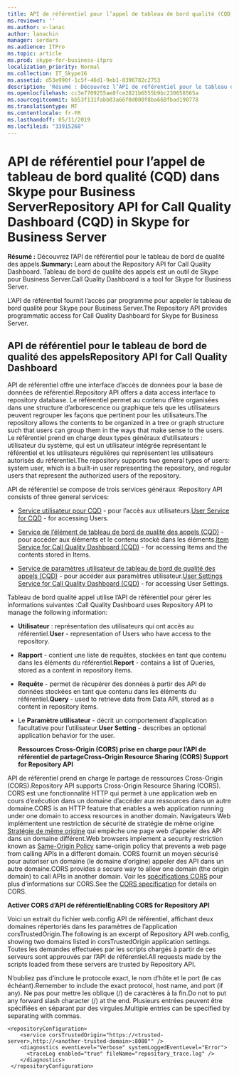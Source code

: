 ```yaml
---
title: API de référentiel pour l’appel de tableau de bord qualité (CQD) dans Skype pour Business Server
ms.reviewer: ''
ms.author: v-lanac
author: lanachin
manager: serdars
ms.audience: ITPro
ms.topic: article
ms.prod: skype-for-business-itpro
localization_priority: Normal
ms.collection: IT_Skype16
ms.assetid: d53e990f-1c5f-46d1-9eb1-8396782c2753
description: 'Résumé : Découvrez l’API de référentiel pour le tableau de bord de qualité des appels. Tableau de bord de qualité des appels est un outil de Skype pour Business Server.'
ms.openlocfilehash: cc3e7709255ae8fce2821b6555b9bc230658565a
ms.sourcegitcommit: bb53f131fabb03a66f0d000f8ba668fbad190778
ms.translationtype: MT
ms.contentlocale: fr-FR
ms.lasthandoff: 05/11/2019
ms.locfileid: "33915268"
---
```

# <a name="repository-api-for-call-quality-dashboard-cqd-in-skype-for-business-server"></a><span data-ttu-id="3aae5-104">API de référentiel pour l’appel de tableau de bord qualité (CQD) dans Skype pour Business Server</span><span class="sxs-lookup"><span data-stu-id="3aae5-104">Repository API for Call Quality Dashboard (CQD) in Skype for Business Server</span></span>
 
<span data-ttu-id="3aae5-105">**Résumé :** Découvrez l’API de référentiel pour le tableau de bord de qualité des appels.</span><span class="sxs-lookup"><span data-stu-id="3aae5-105">**Summary:** Learn about the Repository API for Call Quality Dashboard.</span></span> <span data-ttu-id="3aae5-106">Tableau de bord de qualité des appels est un outil de Skype pour Business Server.</span><span class="sxs-lookup"><span data-stu-id="3aae5-106">Call Quality Dashboard is a tool for Skype for Business Server.</span></span>
  
<span data-ttu-id="3aae5-107">L’API de référentiel fournit l’accès par programme pour appeler le tableau de bord qualité pour Skype pour Business Server.</span><span class="sxs-lookup"><span data-stu-id="3aae5-107">The Repository API provides programmatic access for Call Quality Dashboard for Skype for Business Server.</span></span>
  
## <a name="repository-api-for-call-quality-dashboard"></a><span data-ttu-id="3aae5-108">API de référentiel pour le tableau de bord de qualité des appels</span><span class="sxs-lookup"><span data-stu-id="3aae5-108">Repository API for Call Quality Dashboard</span></span>

<span data-ttu-id="3aae5-109">API de référentiel offre une interface d’accès de données pour la base de données de référentiel.</span><span class="sxs-lookup"><span data-stu-id="3aae5-109">Repository API offers a data access interface to repository database.</span></span> <span data-ttu-id="3aae5-110">Le référentiel permet au contenu d’être organisées dans une structure d’arborescence ou graphique tels que les utilisateurs peuvent regrouper les façons que pertinent pour les utilisateurs.</span><span class="sxs-lookup"><span data-stu-id="3aae5-110">The repository allows the contents to be organized in a tree or graph structure such that users can group them in the ways that make sense to the users.</span></span> <span data-ttu-id="3aae5-111">Le référentiel prend en charge deux types généraux d’utilisateurs : utilisateur du système, qui est un utilisateur intégrée représentant le référentiel et les utilisateurs régulières qui représentent les utilisateurs autorisés du référentiel.</span><span class="sxs-lookup"><span data-stu-id="3aae5-111">The repository supports two general types of users: system user, which is a built-in user representing the repository, and regular users that represent the authorized users of the repository.</span></span>
  
<span data-ttu-id="3aae5-112">API de référentiel se compose de trois services généraux :</span><span class="sxs-lookup"><span data-stu-id="3aae5-112">Repository API consists of three general services:</span></span> 
  
- <span data-ttu-id="3aae5-113">[Service utilisateur pour CQD](user-service.md) - pour l’accès aux utilisateurs.</span><span class="sxs-lookup"><span data-stu-id="3aae5-113">[User Service for CQD](user-service.md) - for accessing Users.</span></span>
    
- <span data-ttu-id="3aae5-114">[Service de l’élément de tableau de bord de qualité des appels (CQD)](item-service.md) - pour accéder aux éléments et le contenu stocké dans les éléments.</span><span class="sxs-lookup"><span data-stu-id="3aae5-114">[Item Service for Call Quality Dashboard (CQD)](item-service.md) - for accessing Items and the contents stored in Items.</span></span>
    
- <span data-ttu-id="3aae5-115">[Service de paramètres utilisateur de tableau de bord de qualité des appels (CQD)](user-settings-service.md) - pour accéder aux paramètres utilisateur.</span><span class="sxs-lookup"><span data-stu-id="3aae5-115">[User Settings Service for Call Quality Dashboard (CQD)](user-settings-service.md) - for accessing User Settings.</span></span>
    
<span data-ttu-id="3aae5-116">Tableau de bord qualité appel utilise l’API de référentiel pour gérer les informations suivantes :</span><span class="sxs-lookup"><span data-stu-id="3aae5-116">Call Quality Dashboard uses Repository API to manage the following information:</span></span> 
  
- <span data-ttu-id="3aae5-117">**Utilisateur** : représentation des utilisateurs qui ont accès au référentiel.</span><span class="sxs-lookup"><span data-stu-id="3aae5-117">**User** - representation of Users who have access to the repository.</span></span>
    
- <span data-ttu-id="3aae5-118">**Rapport** - contient une liste de requêtes, stockées en tant que contenu dans les éléments du référentiel.</span><span class="sxs-lookup"><span data-stu-id="3aae5-118">**Report** - contains a list of Queries, stored as a content in repository items.</span></span>
    
- <span data-ttu-id="3aae5-119">**Requête** - permet de récupérer des données à partir des API de données stockées en tant que contenu dans les éléments du référentiel.</span><span class="sxs-lookup"><span data-stu-id="3aae5-119">**Query** - used to retrieve data from Data API, stored as a content in repository items.</span></span>
    
- <span data-ttu-id="3aae5-120">Le **Paramètre utilisateur** - décrit un comportement d’application facultative pour l’utilisateur.</span><span class="sxs-lookup"><span data-stu-id="3aae5-120">**User Setting** - describes an optional application behavior for the user.</span></span>
    
  <span data-ttu-id="3aae5-121">**Ressources Cross-Origin (CORS) prise en charge pour l’API de référentiel de partage**</span><span class="sxs-lookup"><span data-stu-id="3aae5-121">**Cross-Origin Resource Sharing (CORS) Support for Repository API**</span></span>
  
<span data-ttu-id="3aae5-122">API de référentiel prend en charge le partage de ressources Cross-Origin (CORS).</span><span class="sxs-lookup"><span data-stu-id="3aae5-122">Repository API supports Cross-Origin Resource Sharing (CORS).</span></span> <span data-ttu-id="3aae5-123">CORS est une fonctionnalité HTTP qui permet à une application web en cours d’exécution dans un domaine d’accéder aux ressources dans un autre domaine.</span><span class="sxs-lookup"><span data-stu-id="3aae5-123">CORS is an HTTP feature that enables a web application running under one domain to access resources in another domain.</span></span> <span data-ttu-id="3aae5-124">Navigateurs Web implémentent une restriction de sécurité de stratégie de même origine [Stratégie de même origine](https://www.w3.org/Security/wiki/Same_Origin_Policy) qui empêche une page web d’appeler des API dans un domaine différent.</span><span class="sxs-lookup"><span data-stu-id="3aae5-124">Web browsers implement a security restriction known as [Same-Origin Policy](https://www.w3.org/Security/wiki/Same_Origin_Policy) same-origin policy that prevents a web page from calling APIs in a different domain.</span></span> <span data-ttu-id="3aae5-125">CORS fournit un moyen sécurisé pour autoriser un domaine (le domaine d’origine) appeler des API dans un autre domaine.</span><span class="sxs-lookup"><span data-stu-id="3aae5-125">CORS provides a secure way to allow one domain (the origin domain) to call APIs in another domain.</span></span> <span data-ttu-id="3aae5-126">Voir les [spécifications CORS](https://www.w3.org/TR/cors/) pour plus d’informations sur CORS.</span><span class="sxs-lookup"><span data-stu-id="3aae5-126">See the [CORS specification](https://www.w3.org/TR/cors/) for details on CORS.</span></span>
  
 <span data-ttu-id="3aae5-127">**Activer CORS d’API de référentiel**</span><span class="sxs-lookup"><span data-stu-id="3aae5-127">**Enabling CORS for Repository API**</span></span>
  
 <span data-ttu-id="3aae5-128">Voici un extrait du fichier web.config API de référentiel, affichant deux domaines répertoriés dans les paramètres de l’application corsTrustedOrigin.</span><span class="sxs-lookup"><span data-stu-id="3aae5-128">The following is an excerpt of Repository API web.config, showing two domains listed in corsTrustedOrigin application settings.</span></span> <span data-ttu-id="3aae5-129">Toutes les demandes effectuées par les scripts chargés à partir de ces serveurs sont approuvés par l’API de référentiel.</span><span class="sxs-lookup"><span data-stu-id="3aae5-129">All requests made by the scripts loaded from these servers are trusted by Repository API.</span></span>
  
<span data-ttu-id="3aae5-130">N’oubliez pas d’inclure le protocole exact, le nom d’hôte et le port (le cas échéant).</span><span class="sxs-lookup"><span data-stu-id="3aae5-130">Remember to include the exact protocol, host name, and port (if any).</span></span> <span data-ttu-id="3aae5-131">Ne pas pour mettre les oblique (/) de caractères à la fin.</span><span class="sxs-lookup"><span data-stu-id="3aae5-131">Do not to put any forward slash character (/) at the end.</span></span> <span data-ttu-id="3aae5-132">Plusieurs entrées peuvent être spécifiées en séparant par des virgules.</span><span class="sxs-lookup"><span data-stu-id="3aae5-132">Multiple entries can be specified by separating with commas.</span></span>
  
```
<repositoryConfiguration>
    <service corsTrustedOrigin="https://<trusted-server>,http://<another-trusted-domain>:8080"" />
    <diagnostics eventLevel="Verbose" systemLoggedEventLevel="Error">
      <traceLog enabled="true" fileName="repository_trace.log" />
    </diagnostics>
 </repositoryConfiguration>
```



